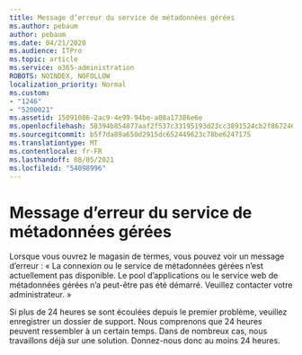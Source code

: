 ```yaml
---
title: Message d’erreur du service de métadonnées gérées
ms.author: pebaum
author: pebaum
ms.date: 04/21/2020
ms.audience: ITPro
ms.topic: article
ms.service: o365-administration
ROBOTS: NOINDEX, NOFOLLOW
localization_priority: Normal
ms.custom:
- "1246"
- "5200021"
ms.assetid: 15091086-2ac9-4e99-94be-a08a17386e6e
ms.openlocfilehash: 58394b854877aaf2f537c33195193d23cc3891524cb2f867246ba4bf5f9e73a0
ms.sourcegitcommit: b5f7da89a650d2915dc652449623c78be6247175
ms.translationtype: MT
ms.contentlocale: fr-FR
ms.lasthandoff: 08/05/2021
ms.locfileid: "54098996"
---
```

# <a name="managed-metadata-service-error-message"></a>Message d’erreur du service de métadonnées gérées

Lorsque vous ouvrez le magasin de termes, vous pouvez voir un message d’erreur : « La connexion ou le service de métadonnées gérées n’est actuellement pas disponible. Le pool d’applications ou le service web de métadonnées gérées n’a peut-être pas été démarré. Veuillez contacter votre administrateur. »
  
Si plus de 24 heures se sont écoulées depuis le premier problème, veuillez enregistrer un dossier de support. Nous comprenons que 24 heures peuvent ressembler à un certain temps. Dans de nombreux cas, nous travaillons déjà sur une solution. Donnez-nous donc au moins 24 heures.
  